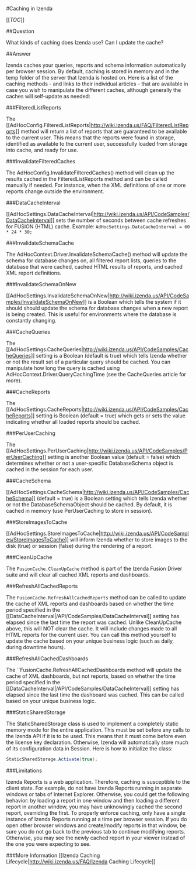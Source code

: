 #Caching in Izenda

[[_TOC_]]

##Question

What kinds of caching does Izenda use? Can I update the cache?

##Answer

Izenda caches your queries, reports and schema information automatically per browser session. By default, caching is stored in memory and in the temp folder of the server that Izenda is hosted on. Here is a list of the caching methods - and links to their individual articles - that are available in case you wish to manipulate the different caches, although generally the caches will self-update as needed:

###FilteredListReports

The [[AdHocConfig.FilteredListReports|http://wiki.izenda.us/FAQ/FilteredListReports]] method will return a list of reports that are guaranteed to be available to the current user. This means that the reports were found in storage, identified as available to the current user, successfully loaded from storage into cache, and ready for use.

###InvalidateFilteredCaches

The AdHocConfig.InvalidateFilteredCaches() method will clean up the results cached in the FilteredListReports method and can be called manually if needed. For instance, when the XML definitions of one or more reports change outside the environment.

###DataCacheInterval

[[AdHocSettings.DataCacheInterval|http://wiki.izenda.us/API/CodeSamples/DataCacheInterval]] sets the number of seconds between cache refreshes for FUSION (HTML) cache. Example: ``AdHocSettings.DataCacheInterval = 60 * 24 * 30;``

###InvalidateSchemaCache

The AdHocContext.Driver.InvalidateSchemaCache() method will update the schema for database changes on, all filtered report lists, queries to the database that were cached, cached HTML results of reports, and cached XML report definitions.

###InvalidateSchemaOnNew

[[AdHocSettings.InvalidateSchemaOnNew|http://wiki.izenda.us/API/CodeSamples/InvalidateSchemaOnNew]] is a Boolean which tells the system if it should should update the schema for database changes when a new report is being created. This is useful for environments where the database is constantly changing.

###CacheQueries

The [[AdHocSettings.CacheQueries|http://wiki.izenda.us/API/CodeSamples/CacheQueries]] setting is a Boolean (default is true) which tells Izenda whether or not the result set of a particular query should be cached.  You can manipulate how long the query is cached using AdHocContext.Driver.QueryCachingTime (see the CacheQueries article for more).

###CacheReports

The [[AdHocSettings.CacheReports|http://wiki.izenda.us/API/CodeSamples/CacheReports]] setting is Boolean (default = true) which gets or sets the value indicating whether all loaded reports should be cached.

###PerUserCaching

The [[AdHocSettings.PerUserCaching|http://wiki.izenda.us/API/CodeSamples/PerUserCaching]] setting is another Boolean value (default = false) which determines whether or not a user-specific DatabaseSchema object is cached in the session for each user.

###CacheSchema

[[AdHocSettings.CacheSchema|http://wiki.izenda.us/API/CodeSamples/CacheSchema]] (default = true) is a Boolean setting which tells Izenda whether or not the DatabaseSchemaObject should be cached.  By default, it is cached in memory (use PerUserCaching to store in session).

###StoreImagesToCache

[[AdHocSettings.StoreImagesToCache|http://wiki.izenda.us/API/CodeSamples/StoreImagesToCache]] will inform Izenda whether to store images to the disk (true) or session (false) during the rendering of a report.

###CleanUpCache

The ``FusionCache.CleanUpCache`` method is part of the Izenda Fusion Driver suite and will clear all cached XML reports and dashboards.

###RefreshAllCachedReports

The ``FusionCache.RefreshAllCachedReports`` method can be called to update the cache of XML reports and dashboards based on whether the time period specified in the [[DataCacheInterval|/API/CodeSamples/DataCacheInterval]] setting has elapsed since the last time the report was cached. Unlike CleanUpCache above, this will NOT clear the cache. It will include changes made to all HTML reports for the current user. You can call this method yourself to update the cache based on your unique business logic (such as daily, during downtime hours).

###RefreshAllCachedDashboards

The ``FusionCache.RefreshAllCachedDashboards method will update the cache of XML dashboards, but not reports, based on whether the time period specified in the [[DataCacheInterval|/API/CodeSamples/DataCacheInterval]] setting has elapsed since the last time the dashboard was cached. This can be called based on your unique business logic.

###StaticSharedStorage

The StaticSharedStorage class is used to implement a completely static memory mode for the entire application. This must be set before any calls to the Izenda API if it is to be used. This means that it must come before even the license key declaration. Otherwise, Izenda will automatically store much of its configuration data in Session. Here is how to initialize the class:

```csharp
StaticSharedStorage.Activate(true);
```

###Limitations

Izenda Reports is a web application. Therefore, caching is susceptible to the client state. For example, do not have Izenda Reports running in separate windows or tabs of Internet Explorer. Otherwise, you could get the following behavior: by loading a report in one window and then loading a different report in another window, you may have unknowingly cached the second report, overriding the first. To properly enforce caching, only have a single instance of Izenda Reports running at a time per browser session. If you do open other browser windows and create/modify reports in that window, be sure you do not go back to the previous tab to continue modifying reports. Otherwise, you may see the newly cached report in your viewer instead of the one you were expecting to see.

###More Information
[[Izenda Caching Lifecycle|http://wiki.izenda.us/FAQ/Izenda Caching Lifecycle]]